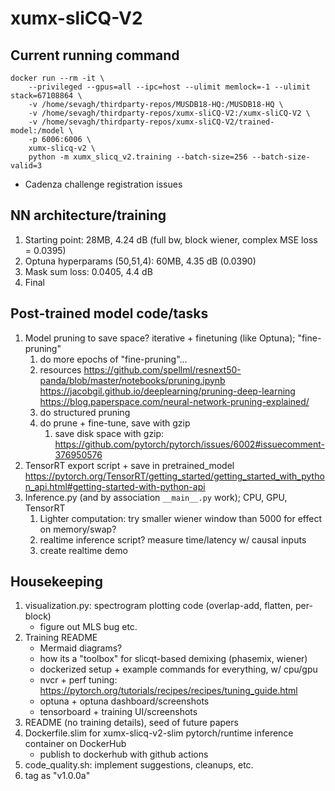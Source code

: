 # xumx-sliCQ-V2

## Current running command

```
docker run --rm -it \
    --privileged --gpus=all --ipc=host --ulimit memlock=-1 --ulimit stack=67108864 \
    -v /home/sevagh/thirdparty-repos/MUSDB18-HQ:/MUSDB18-HQ \
    -v /home/sevagh/thirdparty-repos/xumx-sliCQ-V2:/xumx-sliCQ-V2 \
    -v /home/sevagh/thirdparty-repos/xumx-sliCQ-V2/trained-model:/model \
    -p 6006:6006 \
    xumx-slicq-v2 \
    python -m xumx_slicq_v2.training --batch-size=256 --batch-size-valid=3
```

* Cadenza challenge registration issues

## NN architecture/training

1. Starting point: 28MB, 4.24 dB (full bw, block wiener, complex MSE loss = 0.0395)
1. Optuna hyperparams (50,51,4): 60MB, 4.35 dB (0.0390)
1. Mask sum loss: 0.0405, 4.4 dB
1. Final

## Post-trained model code/tasks

1. Model pruning to save space? iterative + finetuning (like Optuna); "fine-pruning"
    1. do more epochs of "fine-pruning"...
    1. resources
        <https://github.com/spellml/resnext50-panda/blob/master/notebooks/pruning.ipynb>
        <https://jacobgil.github.io/deeplearning/pruning-deep-learning>
        <https://blog.paperspace.com/neural-network-pruning-explained/>
    1. do structured pruning
    1. do prune + fine-tune, save with gzip
        1. save disk space with gzip: <https://github.com/pytorch/pytorch/issues/6002#issuecomment-376950576>
1. TensorRT export script + save in pretrained_model
    <https://pytorch.org/TensorRT/getting_started/getting_started_with_python_api.html#getting-started-with-python-api>
1. Inference.py (and by association `__main__.py` work); CPU, GPU, TensorRT
    1. Lighter computation: try smaller wiener window than 5000 for effect on memory/swap?
    1. realtime inference script? measure time/latency w/ causal inputs
    1. create realtime demo

## Housekeeping

1. visualization.py: spectrogram plotting code (overlap-add, flatten, per-block)
    * figure out MLS bug etc.
1. Training README
    * Mermaid diagrams?
    * how its a "toolbox" for slicqt-based demixing (phasemix, wiener)
    * dockerized setup + example commands for everything, w/ cpu/gpu
    * nvcr + perf tuning: <https://pytorch.org/tutorials/recipes/recipes/tuning_guide.html>
    * optuna + optuna dashboard/screenshots
    * tensorboard + training UI/screenshots
1. README (no training details), seed of future papers
1. Dockerfile.slim for xumx-slicq-v2-slim pytorch/runtime inference container on DockerHub
    * publish to dockerhub with github actions
1. code_quality.sh: implement suggestions, cleanups, etc.
1. tag as "v1.0.0a"

